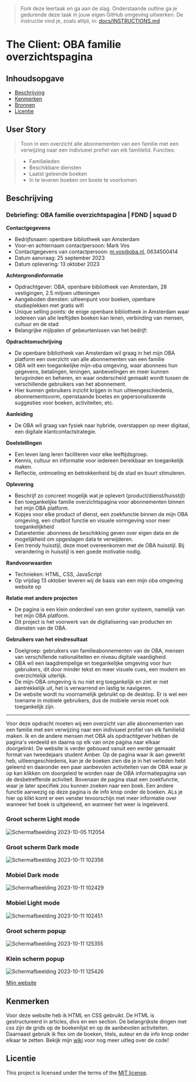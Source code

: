 > _Fork_ deze leertaak en ga aan de slag. Onderstaande outline ga je gedurende deze taak in jouw eigen GitHub omgeving uitwerken. De instructie vind je, zoals altijd, in: [docs/INSTRUCTIONS.md](docs/INSTRUCTIONS.md)

# The Client: OBA familie overzichtspagina
<!-- Geef je project een titel en schrijf in één zin wat het is -->

## Inhoudsopgave

  * [Beschrijving](#beschrijving)
  * [Kenmerken](#kenmerken)
  * [Bronnen](#bronnen)
  * [Licentie](#licentie)

## User Story
> Toon in een overzicht alle abonnementen van een familie met een verwijzing naar een indiviueel profiel van elk familielid.
> Functies:

> * Familieleden
> * Beschikbare diensten
> * Laatst geleende boeken
> * In te leveren boeken om boete te voorkomen

## Beschrijving

### **Debriefing: OBA familie overzichtspagina | FDND | squad D**

**Contactgegevens**
* Bedrijfsnaam: openbare bibliotheek van Amsterdam
* Voor-en achternaam contactpersoon: Mark Vos
* Contactgegevens van contactpersoon: m.vos@oba.nl, 0634500414 
* Datum aanvraag: 25 september 2023
* Datum oplevering: 13 oktober 2023

**Achtergrondinformatie**
* Opdrachtgever: OBA, openbare bibliotheek van Amsterdam, 28 vestigingen, 2.5 miljoen uitleningen
* Aangeboden diensten: uitleenpunt voor boeken, openbare studieplekken met gratis wifi
* Unique selling points: de enige openbare bibliotheek in Amsterdam waar iedereen van alle leeftijden boeken kan lenen, verbinding van mensen, cultuur en de stad
* Belangrijke mijlpalen of gebeurtenissen van het bedrijf:

**Opdrachtomschrijving**
* De openbare bibliotheek van Amsterdam wil graag in het mijn OBA platform een overzicht van alle abonnementen van een familie
* OBA wilt een toegankelijke mijn-oba omgeving, waar abonnees hun gegevens, betalingen, leningen, aanbevelingen en meer kunnen terugvinden en beheren, en waar onderscheid gemaakt wordt tussen de verschillende gebruikers van het abonnement.
* Hier kunnen gebruikers inzicht krijgen in hun uitleengeschiedenis, abonnementsvorm, openstaande boetes en gepersonaliseerde suggesties voor boeken, activiteiten, etc.

**Aanleiding**
* De OBA wil graag van fysiek naar hybride, overstappen op meer digitaal, een digitale klantcontactstrategie.

**Doelstellingen**
* Een leven lang leren faciliteren voor elke leeftijdsgroep.
* Kennis, cultuur en informatie voor iedereen bereikbaar en toegankelijk maken.
* Reflectie, ontmoeting en betrokkenheid bij de stad en buurt stimuleren.

**Oplevering**
* Beschrijf zo concreet mogelijk wat je oplevert (product/dienst/huisstijl)
* Een toegankelijke familie overzichtspagina voor abonnementen binnen het mijn OBA platform.
* Kopjes voor elke product of dienst, een zoekfunctie binnen de mijn OBA omgeving, een chatbot functie en visuele vormgeving voor meer toegankelijkheid
* Dataretentie: abonnees de beschikking geven over eigen data en de mogelijkheid om opgeslagen data te verwijderen.
* Een trendy huisstijl, deze moet overeenkomen met de OBA huisstijl. Bij verandering in huisstijl is een goede motivatie nodig.

**Randvoorwaarden**
* Technieken: HTML, CSS, JavaScript
* Op vrijdag 13 oktober leveren wij de basis van een mijn oba omgeving website op

**Relatie met andere projecten**
* De pagina is een klein onderdeel van een groter systeem, namelijk van het mijn OBA platform.
* Dit project is het voorwerk van de digitalisering van producten en diensten van de OBA.

**Gebruikers van het eindresultaat**
* Doelgroep: gebruikers van familieabonnementen van de OBA, mensen van verschillende nationaliteiten en niveau digitale vaardigheid.
* OBA wil een laagdrempelige en toegankelijke omgeving voor hun gebruikers, dit door minder tekst en meer visuele cues, een modern en overzichtelijk uiterlijk.
* De mijn-OBA omgeving is nu niet erg toegankelijk en ziet er niet aantrekkelijk uit, het is verwarrend en lastig te navigeren.
* De website wordt nu voornamelijk gebruikt op de desktop. Er is wel een toename in mobiele gebruikers, dus de mobiele versie moet ook toegankelijk zijn.

------------------------------------------------------------------------------------------------------------------------------------------------------------------------------------------------------------------------------

<!-- In de Beschrijving staat hoe je project er uit ziet, hoe het werkt en wat je er mee kan. -->
Voor deze opdracht moeten wij een overzicht van alle abonnementen van een familie met een verwijzing naar een indiviueel profiel van elk familielid maken. Ik en de andere mensen met OBA als opdrachtgever hebben de pagina's verdeeld en daarna op elk van onze pagina naar elkaar doorgelinkt.
De website is verder gebouwd vanuit een eerder gemaakt format van tweedejaars student Amber. Op de pagina waar ik aan gewerkt heb, uitleengeschiedenis, kan je de boeken zien die je in het verleden hebt geleend en daaronder een paar aanbevolen activiteiten van de OBA waar je op kan klikken om doorgeleid te worden naar de OBA informatiepagina van de desbetreffende activiteit. Bovenaan de pagina staat een zoekfunctie, waar je later specifiek zou kunnen zoeken naar een boek. Een andere functie aanwezig op deze pagina is de info knop onder de boeken. ALs je hier op klikt komt er een venster tevoorschijn met meer informatie over wanneer het boek is uitgeleend, en wanneer het weer is ingeleverd.

<!-- Voeg een mooie poster visual toe 📸 -->
### Groot scherm Light mode
![Schermafbeelding 2023-10-05 112054](https://github.com/Annevd/the-client-website/assets/144004647/4181c639-3e02-42f8-90f2-09e9fb01d89b)
### Groot scherm Dark mode
![Schermafbeelding 2023-10-11 102356](https://github.com/Annevd/the-client-website/assets/144004647/a3b0037f-414d-46a1-a817-2786ea7ba86c)
### Mobiel Dark mode
![Schermafbeelding 2023-10-11 102429](https://github.com/Annevd/the-client-website/assets/144004647/01979cb1-14d6-4816-9ced-2217f7758790)
### Mobiel Light mode
![Schermafbeelding 2023-10-11 102451](https://github.com/Annevd/the-client-website/assets/144004647/2f82c18f-531b-4809-835e-1f75ce3135ec)
### Groot scherm popup
![Schermafbeelding 2023-10-11 125355](https://github.com/Annevd/the-client-website/assets/144004647/4b555672-0bd1-4588-a269-3d63b7cf589a)
### Klein scherm popup
![Schermafbeelding 2023-10-11 125426](https://github.com/Annevd/the-client-website/assets/144004647/71d9bc81-06a0-46de-a713-ca8cb05b0232)

<!-- Voeg een link toe naar Github Pages 🌐-->
[Mijn website](https://annevd.github.io/the-client-website/uitleengeschiedenis.html)

## Kenmerken
<!-- Bij Kenmerken staat welke technieken zijn gebruikt en hoe. Wat is de HTML structuur? Wat zijn de belangrijkste dingen in CSS? Wat is er met Javascript gedaan en hoe? Misschien heb je een framwork of library gebruikt? -->
Voor deze website heb ik HTML en CSS gebruikt. De HTML is gestructureerd in articles, divs en een section. De belangrijkste dingen met css zijn de grids op de boekenlijst en op de aanbevolen activiteiten. Daarnaast gebruik ik flex om de boeken, titels, auteur en de info knop onder elkaar te zetten. Bekijk mijn [wiki](https://github.com/Annevd/the-client-website/wiki/Bouwen) voor nog meer uitleg over de code!



## Licentie

This project is licensed under the terms of the [MIT license](./LICENSE).
